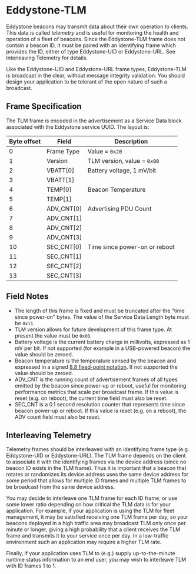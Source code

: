 # Eddystone-TLM

Eddystone beacons may transmit data about their own operation to clients. This data is called _telemetry_ and is useful for monitoring the health and operation of a fleet of beacons. Since the Eddystone-TLM frame does not contain a beacon ID, it must be paired with an identifying frame which provides the ID, either of type Eddystone-UID or Eddystone-URL. See Interleaving Telemetry for details.

Like the Eddystone-UID and Eddystone-URL frame types, Eddystone-TLM is broadcast in the clear, without message integrity validation. You should design your application to be tolerant of the open nature of such a broadcast.

## Frame Specification

The TLM frame is encoded in the advertisement as a Service Data block associated with the Eddystone service UUID. The layout is:

Byte offset | Field | Description
------------|-------|------------
0 | Frame Type | Value = `0x20`
1 | Version | TLM version, value = `0x00`
2 | VBATT[0] | Battery voltage, 1 mV/bit
3 | VBATT[1] |
4 | TEMP[0] | Beacon Temperature
5 | TEMP[1] |
6 | ADV_CNT[0] | Advertising PDU Count
7 | ADV_CNT[1] |
8 | ADV_CNT[2] |
9 | ADV_CNT[3] |
10 | SEC_CNT[0] | Time since power-on or reboot
11 | SEC_CNT[1] |
12 | SEC_CNT[2] |
13 | SEC_CNT[3] |

## Field Notes

- The length of this frame is fixed and must be truncated after the "time since power-on" bytes. The value of the Service Data Length byte must be `0x11`.
- TLM version allows for future development of this frame type. At present the value must be `0x00`.
- Battery voltage is the current battery charge in millivolts, expressed as 1 mV per bit. If not supported (for example in a USB-powered beacon) the value should be zeroed.
- Beacon temperature is the temperature sensed by the beacon and expressed in a signed [8.8 fixed-point notation](https://www.google.com/url?q=https%3A%2F%2Fcourses.cit.cornell.edu%2Fee476%2FMath%2F&sa=D&sntz=1&usg=AFQjCNG3AHS46J3FlyEoV5NY4lTYoSVOCA). If not supported the value should be zeroed.
- ADV_CNT is the running count of advertisement frames of all types emitted by the beacon since power-up or reboot, useful for monitoring performance metrics that scale per broadcast frame. If this value is reset (e.g. on reboot), the current time field must also be reset.
- SEC_CNT is a 0.1 second resolution counter that represents time since beacon power-up or reboot. If this value is reset (e.g. on a reboot), the ADV count field must also be reset.

## Interleaving Telemetry

Telemetry frames should be interleaved with an identifying frame type (e.g. Eddystone-UID or Eddystone-URL). The TLM frame depends on the client to associate it with the identifying frames via the device address (since no beacon ID exists in the TLM frame). Thus it is important that a beacon that rotates or randomizes its device address uses the same device address for some period that allows for multiple ID frames and multiple TLM frames to be broadcast from the same device address.

You may decide to interleave one TLM frame for each ID frame, or use some lower ratio depending on how critical the TLM data is for your application. For example, if your application is using the TLM for fleet management, it may be satisfied receiving one TLM frame per day, so your beacons deployed in a high traffic area may broadcast TLM only once per minute or longer, giving a high probability that a client receives the TLM frame and transmits it to your service once per day. In a low-traffic environment such an application may require a higher TLM rate.

Finally, if your application uses TLM to (e.g.) supply up-to-the-minute runtime status information to an end user, you may wish to interleave TLM with ID frames 1 to 1.
